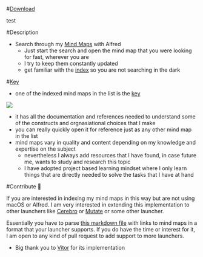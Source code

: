 #[Download](https://github.com/nikitavoloboev/alfred-my-mindmaps/releases/download/1.9/research.alfredworkflow)

test 

#Description
- Search through my [Mind Maps](https://github.com/nikitavoloboev/research) with Alfred
	- Just start the search and open the mind map that you were looking for fast, wherever you are
	- I try to keep them constantly updated
	- get familiar with the [index](https://github.com/nikitavoloboev/research#mindmap-index-%EF%B8%8F) so you are not searching in the dark
	

#[Key](https://github.com/nikitavoloboev/research#mindmap-key-)
- one of the indexed mind maps in the list is the [key](https://my.mindnode.com/Bd58ktc865sQoUvu6VyFYzYun87VmKseGhKNxp4q) 

![](http://i.imgur.com/bmRFfeG.png)

- it has all the documentation and references needed to understand some of the constructs and orgnasiational choices that I make
- you can really quickly open it for reference just as any other mind map in the list 
- mind maps vary in quality and content depending on my knowledge and expertise on the subject
	- nevertheless I always add resources that I have found, in case future me, wants to study and research this topic
	- I have adopted project based learning mindset where I only learn things that are directly needed to solve the tasks that I have at hand

#Contribute 🎊

If you are interested in indexing my mind maps in this way but are not using macOS or Alfred. I am very interested in extending this implementation to other launchers like [Cerebro](https://cerebroapp.com/) or [Mutate](https://github.com/qdore/Mutate) or some other launcher. 

Essentially you have to parse [this markdown file](https://github.com/nikitavoloboev/alfred-my-mindmaps/blob/master/research.md) with links to mind maps in a format that your launcher supports. If you do have the time or interest for it, I am open to any kind of pull request to add support to more launchers.


- Big thank you to [Vitor](https://github.com/vitorgalvao) for its implementation

